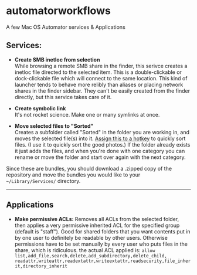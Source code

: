 # automatorworkflows
A few Mac OS Automator services & Applications

## Services:
* **Create SMB inetloc from selection**  
  While browsing a remote SMB share in the finder, this serivce creates a inetloc file directed to the selected item. This is a double-clickable or dock-clickable file which will connect to the same location. This kind of launcher tends to behave more relibly than aliases or placing network shares in the finder sidebar. They can't be easily created from the finder directly, but this service takes care of it.

*  	**Create symbolic link**  
    It's not rocket science. Make one or many symlinks at once.

*	**Move selected files to "Sorted"**  
    Creates a subfolder called "Sorted" in the folder you are working in, and moves the selected file(s) into it. [Assign this to a hotkey](http://apple.stackexchange.com/questions/43998/how-do-i-assign-a-keyboard-shortcut-to-a-service-in-os-x) to quickly sort files. (I use it to quickly sort the good photos.) If the folder already exists it just adds the files, and when you're done with one category you can rename or move the folder and start over again with the next category.


Since these are bundles, you should download a .zipped copy of the repository and move the bundles you would like to your `~/Library/Services/` directory.


----------
## Applications

*	**Make permissive ACLs:**
	Removes all ACLs from the selected folder, then applies a very permissive inherited ACL for the specified group (default is "staff"). Good for shared folders that you want contents put in by one user to definitely be readable by other users. Otherwise permissions have to be set manually by every user who puts files in the share, which is ridiculous.
	the actual ACL applied is: `allow list,add_file,search,delete,add_subdirectory,delete_child, readattr,writeattr,readextattr,writeextattr,readsecurity,file_inherit,directory_inherit`

